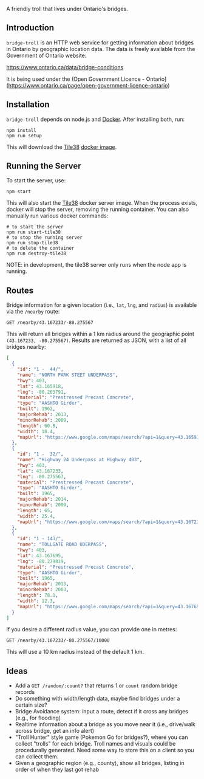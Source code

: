 A friendly troll that lives under Ontario's bridges.

## Introduction

`bridge-troll` is an HTTP web service for getting information about bridges in
Ontario by geographic location data.  The data is freely available from the
Government of Ontario website:

https://www.ontario.ca/data/bridge-conditions

It is being used under the (Open Government Licence - Ontario](https://www.ontario.ca/page/open-government-licence-ontario)

## Installation

`bridge-troll` depends on node.js and [Docker](https://docs.docker.com/install/).
After installing both, run:

```
npm install
npm run setup
```

This will download the [Tile38](http://tile38.com/) [docker image](https://hub.docker.com/r/tile38/tile38/).

## Running the Server

To start the server, use:

```
npm start
```

This will also start the [Tile38](http://tile38.com/) docker server image. When the
process exists, docker will stop the server, removing the running container.
You can also manually run various docker commands:

```
# to start the server
npm run start-tile38
# to stop the running server
npm run stop-tile38
# to delete the container
npm run destroy-tile38
```
 
NOTE: in development, the tile38 server only runs when the node app is running.

## Routes

Bridge information for a given location (i.e., `lat`, `lng`, and `radius`) is
available via the `/nearby` route:

```
GET /nearby/43.167233/-80.275567
```

This will return all bridges within a 1 km radius around the geographic point
`(43.167233, -80.275567)`. Results are returned as JSON, with a list of all bridges nearby:

```json
[
  {
    "id": "1 -  44/",
    "name": "NORTH PARK STEET UNDERPASS",
    "hwy": 403,
    "lat": 43.165918,
    "lng": -80.263791,
    "material": "Prestressed Precast Concrete",
    "type": "AASHTO Girder",
    "built": 1962,
    "majorRehab": 2013,
    "minorRehab": 2009,
    "length": 60.8,
    "width": 18.4,
    "mapUrl": "https://www.google.com/maps/search/?api=1&query=43.165918%2C-80.263791"
  },
  {
    "id": "1 -  32/",
    "name": "Highway 24 Underpass at Highway 403",
    "hwy": 403,
    "lat": 43.167233,
    "lng": -80.275567,
    "material": "Prestressed Precast Concrete",
    "type": "AASHTO Girder",
    "built": 1965,
    "majorRehab": 2014,
    "minorRehab": 2009,
    "length": 65,
    "width": 25.4,
    "mapUrl": "https://www.google.com/maps/search/?api=1&query=43.167233%2C-80.275567"
  },
  {
    "id": "1 - 143/",
    "name": "TOLLGATE ROAD UDERPASS",
    "hwy": 403,
    "lat": 43.167695,
    "lng": -80.279819,
    "material": "Prestressed Precast Concrete",
    "type": "AASHTO Girder",
    "built": 1965,
    "majorRehab": 2013,
    "minorRehab": 2003,
    "length": 78.1,
    "width": 12.3,
    "mapUrl": "https://www.google.com/maps/search/?api=1&query=43.167695%2C-80.279819"
  }
]
```

If you desire a different radius value, you can provide one in metres:

```
GET /nearby/43.167233/-80.275567/10000
```

This will use a 10 km radius instead of the default 1 km.

## Ideas

* Add a `GET /random/:count?` that returns 1 or `count` random bridge records
* Do something with width/length data, maybe find bridges under a certain size?
* Bridge Avoidance system: input a route, detect if it cross any bridges (e.g., for flooding)
* Realtime information about a bridge as you move near it (i.e., drive/walk across bridge, get an info alert)
* "Troll Hunter" style game (Pokemon Go for bridges?), where you can collect "trolls" for each bridge.  Troll names and visuals could be procedurally generated.  Need some way to store this on a client so you can collect them.
* Given a geographic region (e.g., county), show all bridges, listing in order of when they last got rehab
